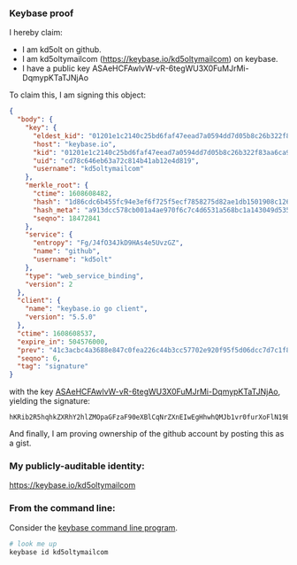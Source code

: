### Keybase proof

I hereby claim:

  * I am kd5olt on github.
  * I am kd5oltymailcom (https://keybase.io/kd5oltymailcom) on keybase.
  * I have a public key ASAeHCFAwlvW-vR-6tegWU3X0FuMJrMi-DqmypKTaTJNjAo

To claim this, I am signing this object:

```json
{
  "body": {
    "key": {
      "eldest_kid": "01201e1c2140c25bd6faf47eead7a0594dd7d05b8c26b322f83aa6ca929369324d8c0a",
      "host": "keybase.io",
      "kid": "01201e1c2140c25bd6faf47eead7a0594dd7d05b8c26b322f83aa6ca929369324d8c0a",
      "uid": "cd78c646eb63a72c814b41ab12e4d819",
      "username": "kd5oltymailcom"
    },
    "merkle_root": {
      "ctime": 1608608482,
      "hash": "1d86cdc6b455fc94e3ef6f725f5ecf7858275d82ae1db1501908c126a277417152d4a7a6e28be286413c5acf5cb731a498cd4fcea24a43743c54fa789236e418",
      "hash_meta": "a913dcc578cb001a4ae970f6c7c4d6531a568bc1a143049d53501ecae9b6681c",
      "seqno": 18472841
    },
    "service": {
      "entropy": "Fg/J4fO34JkD9HAs4e5UvzGZ",
      "name": "github",
      "username": "kd5olt"
    },
    "type": "web_service_binding",
    "version": 2
  },
  "client": {
    "name": "keybase.io go client",
    "version": "5.5.0"
  },
  "ctime": 1608608537,
  "expire_in": 504576000,
  "prev": "41c3acbc4a3688e847c0fea226c44b3cc57702e920f95f5d06dcc7d7c1f82d44",
  "seqno": 6,
  "tag": "signature"
}
```

with the key [ASAeHCFAwlvW-vR-6tegWU3X0FuMJrMi-DqmypKTaTJNjAo](https://keybase.io/kd5oltymailcom), yielding the signature:

```
hKRib2R5hqhkZXRhY2hlZMOpaGFzaF90eXBlCqNrZXnEIwEgHhwhQMJb1vr0furXoFlN19BbjCazIvg6psqSk2kyTYwKp3BheWxvYWTESpcCBsQgQcOsvEo2iOhHwP6iJsRLPMV3Aukg+V9dBtzH18H4LUTEIGbaRuxZrl13gYcCHLgcRZesaSSad1h+NM8gN86lYTCVAgHCo3NpZ8RA+LE48vhH2vPunNnOAbXoO0WzS/RDfNj1YHNghh4t09YVLr5UvfZyDXVLs/mQrp7Q46iMmD0NAlK5+c716LEzDqhzaWdfdHlwZSCkaGFzaIKkdHlwZQildmFsdWXEIL2FMlrmpR55q1SStKPTy+bS9AyIqNi+vZsWNBt+I2cWo3RhZ80CAqd2ZXJzaW9uAQ==

```

And finally, I am proving ownership of the github account by posting this as a gist.

### My publicly-auditable identity:

https://keybase.io/kd5oltymailcom

### From the command line:

Consider the [keybase command line program](https://keybase.io/download).

```bash
# look me up
keybase id kd5oltymailcom
```

